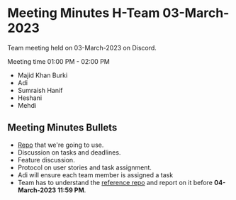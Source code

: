 # Meeting Minutes H-Team 03-March-2023

Team meeting held on 03-March-2023 on Discord.

Meeting time 01:00 PM - 02:00 PM

- Majid Khan Burki
- Adi
- Sumraish Hanif
- Heshani
- Mehdi 

## Meeting Minutes Bullets

- [Repo](https://github.com/danybeltran/nextjs-typescript-and-mongodb) that we're going to use.
- Discussion on tasks and deadlines.
- Feature discussion.
- Protocol on user stories and task assignment.
- Adi will ensure each team member is assigned a task
- Team has to understand the [reference repo](https://github.com/danybeltran/nextjs-typescript-and-mongodb) and report on it before **04-March-2023 11:59 PM**.

